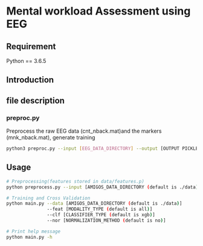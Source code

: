 Mental workload Assessment using EEG
===

## Requirement

Python == 3.6.5  

## Introduction


## file description

### preproc.py
Preprocess the raw EEG data (cnt_nback.mat)and the markers (mnk_nback.mat), generate training 
```bash
python3 preproc.py --input [EEG_DATA_DIRECTORY] --output [OUTPUT PICKLE FILE]
```
### 

## Usage

```bash
# Preprocessing(features stored in data/features.p)
python preprocess.py --input [AMIGOS_DATA_DIRECTORY (default is ./data)]

# Training and Cross Validation
python main.py --data [AMIGOS_DATA_DIRECTORY (default is ./data)]
               --feat [MODALITY_TYPE (default is all)]
               --clf [CLASSIFIER_TYPE (default is xgb)]
               --nor [NORMALIZATION_METHOD (default is no)]

# Print help message
python main.py -h
```
